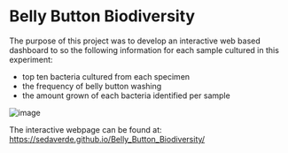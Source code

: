 # Belly Button Biodiversity

The purpose of this project was to develop an interactive web based dashboard to so the following information for each sample cultured in this experiment:
- top ten bacteria cultured from each specimen
- the frequency of belly button washing
- the amount grown of each bacteria identified per sample

![image](https://user-images.githubusercontent.com/90329647/168421345-f874809b-633c-42f1-a754-6855c281ca14.png)


The interactive webpage can be found at:
https://sedaverde.github.io/Belly_Button_Biodiversity/
